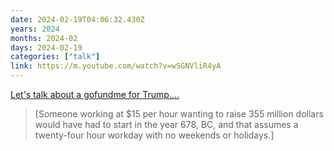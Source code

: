 ```yaml
---
date: 2024-02-19T04:06:32.430Z
years: 2024
months: 2024-02
days: 2024-02-19
categories: ["talk"]
link: https://m.youtube.com/watch?v=wSGNVliR4yA
---
```

[Let's talk about a gofundme for Trump....](https://m.youtube.com/watch?v=wSGNVliR4yA)

> [Someone working at $15 per hour wanting to raise 355 million dollars would have had to start in the year 678, BC, and that assumes a twenty-four hour workday with no weekends or holidays.]
